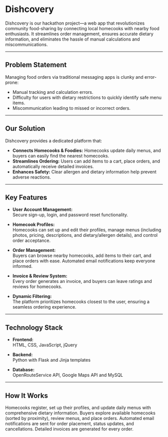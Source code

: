 # Dishcovery

Dishcovery is our hackathon project—a web app that revolutionizes community food-sharing by connecting local homecooks with nearby food enthusiasts. It streamlines order management, ensures accurate dietary information, and eliminates the hassle of manual calculations and miscommunications.

---

## Problem Statement

Managing food orders via traditional messaging apps is clunky and error-prone:
- Manual tracking and calculation errors.
- Difficulty for users with dietary restrictions to quickly identify safe menu items.
- Miscommunication leading to missed or incorrect orders.

---

## Our Solution

Dishcovery provides a dedicated platform that:
- **Connects Homecooks & Foodies:** Homecooks update daily menus, and buyers can easily find the nearest homecooks.
- **Streamlines Ordering:** Users can add items to a cart, place orders, and automatically receive detailed invoices.
- **Enhances Safety:** Clear allergen and dietary information help prevent adverse reactions.

---

## Key Features

- **User Account Management:**  
  Secure sign-up, login, and password reset functionality.

- **Homecook Profiles:**  
  Homecooks can set up and edit their profiles, manage menus (including photos, pricing, descriptions, and dietary/allergen details), and control order acceptance.

- **Order Management:**  
  Buyers can browse nearby homecooks, add items to their cart, and place orders with ease. Automated email notifications keep everyone informed.

- **Invoice & Review System:**  
  Every order generates an invoice, and buyers can leave ratings and reviews for homecooks.

- **Dynamic Filtering:**  
  The platform prioritizes homecooks closest to the user, ensuring a seamless ordering experience.

---

## Technology Stack

- **Frontend:**  
  HTML, CSS, JavaScript, jQuery

- **Backend:**  
  Python with Flask and Jinja templates

- **Database:**  
  OpenRouteService API, Google Maps API and MySQL

---

## How It Works

Homecooks register, set up their profiles, and update daily menus with comprehensive dietary information.
Buyers explore available homecooks (sorted by proximity), review menus, and place orders.
Automated email notifications are sent for order placement, status updates, and 
cancellations. Detailed invoices are generated for every order.
